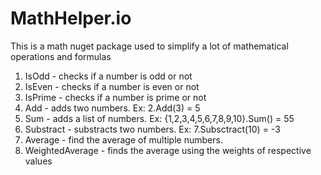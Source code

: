 # MathHelper.io
This is a math nuget package used to simplify a lot of mathematical operations and formulas

1. IsOdd - checks if a number is odd or not
2. IsEven - checks if a number is even or not
3. IsPrime - checks if a number is prime or not
4. Add - adds two numbers. Ex: 2.Add(3) = 5
5. Sum - adds a list of numbers. Ex: {1,2,3,4,5,6,7,8,9,10}.Sum() = 55
6. Substract - substracts two numbers. Ex: 7.Subsctract(10) = -3
7. Average - find the average of multiple numbers.
8. WeightedAverage - finds the average using the weights of respective values

